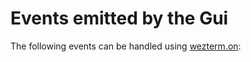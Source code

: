 # Events emitted by the Gui

The following events can be handled using [wezterm.on](../wezterm/on.md):

